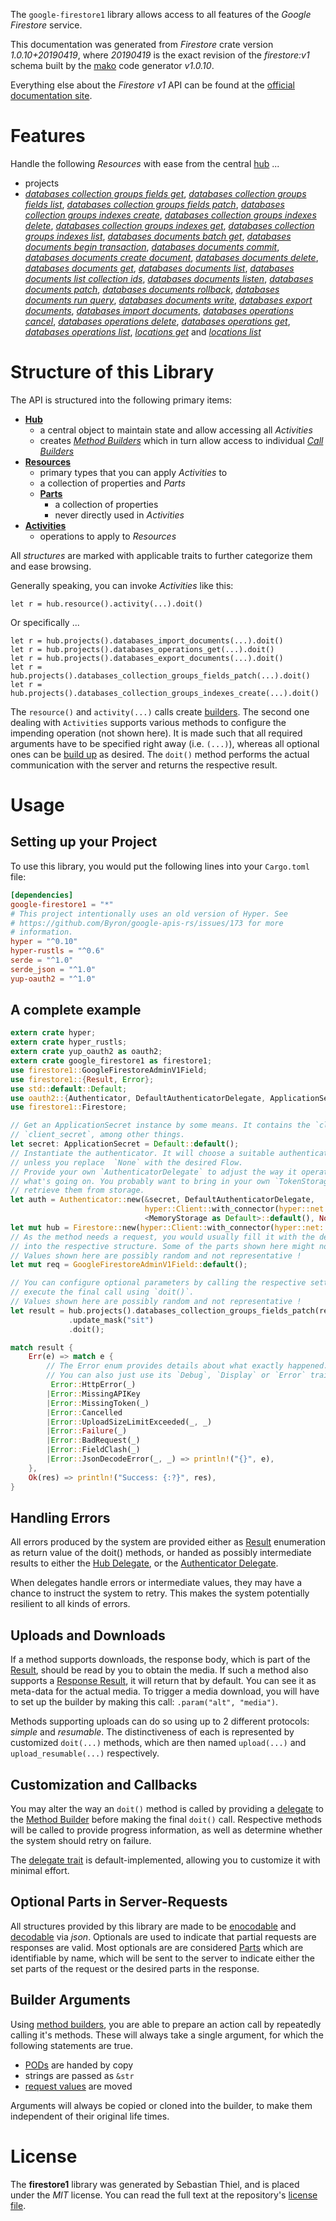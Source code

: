 <!---
DO NOT EDIT !
This file was generated automatically from 'src/mako/api/README.md.mako'
DO NOT EDIT !
-->
The `google-firestore1` library allows access to all features of the *Google Firestore* service.

This documentation was generated from *Firestore* crate version *1.0.10+20190419*, where *20190419* is the exact revision of the *firestore:v1* schema built by the [mako](http://www.makotemplates.org/) code generator *v1.0.10*.

Everything else about the *Firestore* *v1* API can be found at the
[official documentation site](https://cloud.google.com/firestore).
# Features

Handle the following *Resources* with ease from the central [hub](https://docs.rs/google-firestore1/1.0.10+20190419/google_firestore1/struct.Firestore.html) ... 

* projects
 * [*databases collection groups fields get*](https://docs.rs/google-firestore1/1.0.10+20190419/google_firestore1/struct.ProjectDatabaseCollectionGroupFieldGetCall.html), [*databases collection groups fields list*](https://docs.rs/google-firestore1/1.0.10+20190419/google_firestore1/struct.ProjectDatabaseCollectionGroupFieldListCall.html), [*databases collection groups fields patch*](https://docs.rs/google-firestore1/1.0.10+20190419/google_firestore1/struct.ProjectDatabaseCollectionGroupFieldPatchCall.html), [*databases collection groups indexes create*](https://docs.rs/google-firestore1/1.0.10+20190419/google_firestore1/struct.ProjectDatabaseCollectionGroupIndexeCreateCall.html), [*databases collection groups indexes delete*](https://docs.rs/google-firestore1/1.0.10+20190419/google_firestore1/struct.ProjectDatabaseCollectionGroupIndexeDeleteCall.html), [*databases collection groups indexes get*](https://docs.rs/google-firestore1/1.0.10+20190419/google_firestore1/struct.ProjectDatabaseCollectionGroupIndexeGetCall.html), [*databases collection groups indexes list*](https://docs.rs/google-firestore1/1.0.10+20190419/google_firestore1/struct.ProjectDatabaseCollectionGroupIndexeListCall.html), [*databases documents batch get*](https://docs.rs/google-firestore1/1.0.10+20190419/google_firestore1/struct.ProjectDatabaseDocumentBatchGetCall.html), [*databases documents begin transaction*](https://docs.rs/google-firestore1/1.0.10+20190419/google_firestore1/struct.ProjectDatabaseDocumentBeginTransactionCall.html), [*databases documents commit*](https://docs.rs/google-firestore1/1.0.10+20190419/google_firestore1/struct.ProjectDatabaseDocumentCommitCall.html), [*databases documents create document*](https://docs.rs/google-firestore1/1.0.10+20190419/google_firestore1/struct.ProjectDatabaseDocumentCreateDocumentCall.html), [*databases documents delete*](https://docs.rs/google-firestore1/1.0.10+20190419/google_firestore1/struct.ProjectDatabaseDocumentDeleteCall.html), [*databases documents get*](https://docs.rs/google-firestore1/1.0.10+20190419/google_firestore1/struct.ProjectDatabaseDocumentGetCall.html), [*databases documents list*](https://docs.rs/google-firestore1/1.0.10+20190419/google_firestore1/struct.ProjectDatabaseDocumentListCall.html), [*databases documents list collection ids*](https://docs.rs/google-firestore1/1.0.10+20190419/google_firestore1/struct.ProjectDatabaseDocumentListCollectionIdCall.html), [*databases documents listen*](https://docs.rs/google-firestore1/1.0.10+20190419/google_firestore1/struct.ProjectDatabaseDocumentListenCall.html), [*databases documents patch*](https://docs.rs/google-firestore1/1.0.10+20190419/google_firestore1/struct.ProjectDatabaseDocumentPatchCall.html), [*databases documents rollback*](https://docs.rs/google-firestore1/1.0.10+20190419/google_firestore1/struct.ProjectDatabaseDocumentRollbackCall.html), [*databases documents run query*](https://docs.rs/google-firestore1/1.0.10+20190419/google_firestore1/struct.ProjectDatabaseDocumentRunQueryCall.html), [*databases documents write*](https://docs.rs/google-firestore1/1.0.10+20190419/google_firestore1/struct.ProjectDatabaseDocumentWriteCall.html), [*databases export documents*](https://docs.rs/google-firestore1/1.0.10+20190419/google_firestore1/struct.ProjectDatabaseExportDocumentCall.html), [*databases import documents*](https://docs.rs/google-firestore1/1.0.10+20190419/google_firestore1/struct.ProjectDatabaseImportDocumentCall.html), [*databases operations cancel*](https://docs.rs/google-firestore1/1.0.10+20190419/google_firestore1/struct.ProjectDatabaseOperationCancelCall.html), [*databases operations delete*](https://docs.rs/google-firestore1/1.0.10+20190419/google_firestore1/struct.ProjectDatabaseOperationDeleteCall.html), [*databases operations get*](https://docs.rs/google-firestore1/1.0.10+20190419/google_firestore1/struct.ProjectDatabaseOperationGetCall.html), [*databases operations list*](https://docs.rs/google-firestore1/1.0.10+20190419/google_firestore1/struct.ProjectDatabaseOperationListCall.html), [*locations get*](https://docs.rs/google-firestore1/1.0.10+20190419/google_firestore1/struct.ProjectLocationGetCall.html) and [*locations list*](https://docs.rs/google-firestore1/1.0.10+20190419/google_firestore1/struct.ProjectLocationListCall.html)




# Structure of this Library

The API is structured into the following primary items:

* **[Hub](https://docs.rs/google-firestore1/1.0.10+20190419/google_firestore1/struct.Firestore.html)**
    * a central object to maintain state and allow accessing all *Activities*
    * creates [*Method Builders*](https://docs.rs/google-firestore1/1.0.10+20190419/google_firestore1/trait.MethodsBuilder.html) which in turn
      allow access to individual [*Call Builders*](https://docs.rs/google-firestore1/1.0.10+20190419/google_firestore1/trait.CallBuilder.html)
* **[Resources](https://docs.rs/google-firestore1/1.0.10+20190419/google_firestore1/trait.Resource.html)**
    * primary types that you can apply *Activities* to
    * a collection of properties and *Parts*
    * **[Parts](https://docs.rs/google-firestore1/1.0.10+20190419/google_firestore1/trait.Part.html)**
        * a collection of properties
        * never directly used in *Activities*
* **[Activities](https://docs.rs/google-firestore1/1.0.10+20190419/google_firestore1/trait.CallBuilder.html)**
    * operations to apply to *Resources*

All *structures* are marked with applicable traits to further categorize them and ease browsing.

Generally speaking, you can invoke *Activities* like this:

```Rust,ignore
let r = hub.resource().activity(...).doit()
```

Or specifically ...

```ignore
let r = hub.projects().databases_import_documents(...).doit()
let r = hub.projects().databases_operations_get(...).doit()
let r = hub.projects().databases_export_documents(...).doit()
let r = hub.projects().databases_collection_groups_fields_patch(...).doit()
let r = hub.projects().databases_collection_groups_indexes_create(...).doit()
```

The `resource()` and `activity(...)` calls create [builders][builder-pattern]. The second one dealing with `Activities` 
supports various methods to configure the impending operation (not shown here). It is made such that all required arguments have to be 
specified right away (i.e. `(...)`), whereas all optional ones can be [build up][builder-pattern] as desired.
The `doit()` method performs the actual communication with the server and returns the respective result.

# Usage

## Setting up your Project

To use this library, you would put the following lines into your `Cargo.toml` file:

```toml
[dependencies]
google-firestore1 = "*"
# This project intentionally uses an old version of Hyper. See
# https://github.com/Byron/google-apis-rs/issues/173 for more
# information.
hyper = "^0.10"
hyper-rustls = "^0.6"
serde = "^1.0"
serde_json = "^1.0"
yup-oauth2 = "^1.0"
```

## A complete example

```Rust
extern crate hyper;
extern crate hyper_rustls;
extern crate yup_oauth2 as oauth2;
extern crate google_firestore1 as firestore1;
use firestore1::GoogleFirestoreAdminV1Field;
use firestore1::{Result, Error};
use std::default::Default;
use oauth2::{Authenticator, DefaultAuthenticatorDelegate, ApplicationSecret, MemoryStorage};
use firestore1::Firestore;

// Get an ApplicationSecret instance by some means. It contains the `client_id` and 
// `client_secret`, among other things.
let secret: ApplicationSecret = Default::default();
// Instantiate the authenticator. It will choose a suitable authentication flow for you, 
// unless you replace  `None` with the desired Flow.
// Provide your own `AuthenticatorDelegate` to adjust the way it operates and get feedback about 
// what's going on. You probably want to bring in your own `TokenStorage` to persist tokens and
// retrieve them from storage.
let auth = Authenticator::new(&secret, DefaultAuthenticatorDelegate,
                              hyper::Client::with_connector(hyper::net::HttpsConnector::new(hyper_rustls::TlsClient::new())),
                              <MemoryStorage as Default>::default(), None);
let mut hub = Firestore::new(hyper::Client::with_connector(hyper::net::HttpsConnector::new(hyper_rustls::TlsClient::new())), auth);
// As the method needs a request, you would usually fill it with the desired information
// into the respective structure. Some of the parts shown here might not be applicable !
// Values shown here are possibly random and not representative !
let mut req = GoogleFirestoreAdminV1Field::default();

// You can configure optional parameters by calling the respective setters at will, and
// execute the final call using `doit()`.
// Values shown here are possibly random and not representative !
let result = hub.projects().databases_collection_groups_fields_patch(req, "name")
             .update_mask("sit")
             .doit();

match result {
    Err(e) => match e {
        // The Error enum provides details about what exactly happened.
        // You can also just use its `Debug`, `Display` or `Error` traits
         Error::HttpError(_)
        |Error::MissingAPIKey
        |Error::MissingToken(_)
        |Error::Cancelled
        |Error::UploadSizeLimitExceeded(_, _)
        |Error::Failure(_)
        |Error::BadRequest(_)
        |Error::FieldClash(_)
        |Error::JsonDecodeError(_, _) => println!("{}", e),
    },
    Ok(res) => println!("Success: {:?}", res),
}

```
## Handling Errors

All errors produced by the system are provided either as [Result](https://docs.rs/google-firestore1/1.0.10+20190419/google_firestore1/enum.Result.html) enumeration as return value of 
the doit() methods, or handed as possibly intermediate results to either the 
[Hub Delegate](https://docs.rs/google-firestore1/1.0.10+20190419/google_firestore1/trait.Delegate.html), or the [Authenticator Delegate](https://docs.rs/yup-oauth2/*/yup_oauth2/trait.AuthenticatorDelegate.html).

When delegates handle errors or intermediate values, they may have a chance to instruct the system to retry. This 
makes the system potentially resilient to all kinds of errors.

## Uploads and Downloads
If a method supports downloads, the response body, which is part of the [Result](https://docs.rs/google-firestore1/1.0.10+20190419/google_firestore1/enum.Result.html), should be
read by you to obtain the media.
If such a method also supports a [Response Result](https://docs.rs/google-firestore1/1.0.10+20190419/google_firestore1/trait.ResponseResult.html), it will return that by default.
You can see it as meta-data for the actual media. To trigger a media download, you will have to set up the builder by making
this call: `.param("alt", "media")`.

Methods supporting uploads can do so using up to 2 different protocols: 
*simple* and *resumable*. The distinctiveness of each is represented by customized 
`doit(...)` methods, which are then named `upload(...)` and `upload_resumable(...)` respectively.

## Customization and Callbacks

You may alter the way an `doit()` method is called by providing a [delegate](https://docs.rs/google-firestore1/1.0.10+20190419/google_firestore1/trait.Delegate.html) to the 
[Method Builder](https://docs.rs/google-firestore1/1.0.10+20190419/google_firestore1/trait.CallBuilder.html) before making the final `doit()` call. 
Respective methods will be called to provide progress information, as well as determine whether the system should 
retry on failure.

The [delegate trait](https://docs.rs/google-firestore1/1.0.10+20190419/google_firestore1/trait.Delegate.html) is default-implemented, allowing you to customize it with minimal effort.

## Optional Parts in Server-Requests

All structures provided by this library are made to be [enocodable](https://docs.rs/google-firestore1/1.0.10+20190419/google_firestore1/trait.RequestValue.html) and 
[decodable](https://docs.rs/google-firestore1/1.0.10+20190419/google_firestore1/trait.ResponseResult.html) via *json*. Optionals are used to indicate that partial requests are responses 
are valid.
Most optionals are are considered [Parts](https://docs.rs/google-firestore1/1.0.10+20190419/google_firestore1/trait.Part.html) which are identifiable by name, which will be sent to 
the server to indicate either the set parts of the request or the desired parts in the response.

## Builder Arguments

Using [method builders](https://docs.rs/google-firestore1/1.0.10+20190419/google_firestore1/trait.CallBuilder.html), you are able to prepare an action call by repeatedly calling it's methods.
These will always take a single argument, for which the following statements are true.

* [PODs][wiki-pod] are handed by copy
* strings are passed as `&str`
* [request values](https://docs.rs/google-firestore1/1.0.10+20190419/google_firestore1/trait.RequestValue.html) are moved

Arguments will always be copied or cloned into the builder, to make them independent of their original life times.

[wiki-pod]: http://en.wikipedia.org/wiki/Plain_old_data_structure
[builder-pattern]: http://en.wikipedia.org/wiki/Builder_pattern
[google-go-api]: https://github.com/google/google-api-go-client

# License
The **firestore1** library was generated by Sebastian Thiel, and is placed 
under the *MIT* license.
You can read the full text at the repository's [license file][repo-license].

[repo-license]: https://github.com/Byron/google-apis-rsblob/master/LICENSE.md
